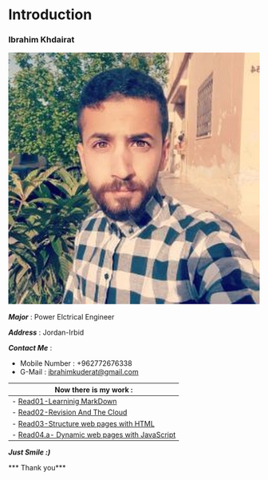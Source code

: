 # Introduction
### Ibrahim Khdairat 
![Image](ibrahim.jpg)

***Major*** : Power Elctrical Engineer

***Address*** : Jordan-Irbid

***Contact Me*** :

- Mobile Number : +962772676338
- G-Mail : ibrahimkuderat@gmail.com

|  Now there is my work :|
|--------------------------|
| - [Read01-Learninig MarkDown](https://ibrahim-khdairat.github.io/reading-notes/Read01LearningMarkdown)|
|- [Read02-Revision And The Cloud](Read02RevisinAandTheCloud.md)|
| - [Read03-Structure web pages with HTML](read03.md)|
| - [Read04.a- Dynamic web pages with JavaScript](Read04.md)|



***Just Smile :)***

*** Thank you***



